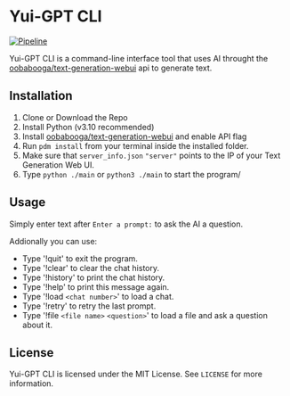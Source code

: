 # Yui-GPT CLI

[![Pipeline](https://img.shields.io/github/actions/workflow/status/Geoffery10/Yui-GPT-CLI/test.yml)](https://github.com/Geoffery10/Yui-GPT-CLI/actions/workflows/test.yml)

Yui-GPT CLI is a command-line interface tool that uses AI throught the [oobabooga/text-generation-webui](https://github.com/oobabooga/text-generation-webui) api to generate text. 

## Installation

1. Clone or Download the Repo
2. Install Python (v3.10 recommended)
3. Install [oobabooga/text-generation-webui](https://github.com/oobabooga/text-generation-webui) and enable API flag
4. Run `pdm install` from your terminal inside the installed folder.
5. Make sure that `server_info.json` `"server"` points to the IP of your Text Generation Web UI.
6. Type `python ./main` or `python3 ./main` to start the program/

## Usage

Simply enter text after `Enter a prompt:` to ask the AI a question.

Addionally you can use: 

* Type '!quit' to exit the program.
* Type '!clear' to clear the chat history.
* Type '!history' to print the chat history.
* Type '!help' to print this message again.
* Type '!load `<chat number>`' to load a chat.
* Type '!retry' to retry the last prompt.
* Type '!file `<file name>` `<question>`' to load a file and ask a question about it.

## License

Yui-GPT CLI is licensed under the MIT License. See `LICENSE` for more information.
